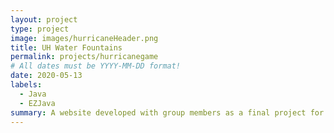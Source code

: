 ```yaml
---
layout: project
type: project
image: images/hurricaneHeader.png
title: UH Water Fountains
permalink: projects/hurricanegame
# All dates must be YYYY-MM-DD format!
date: 2020-05-13
labels:
  - Java
  - EZJava
summary: A website developed with group members as a final project for ICS 314.
---
```







